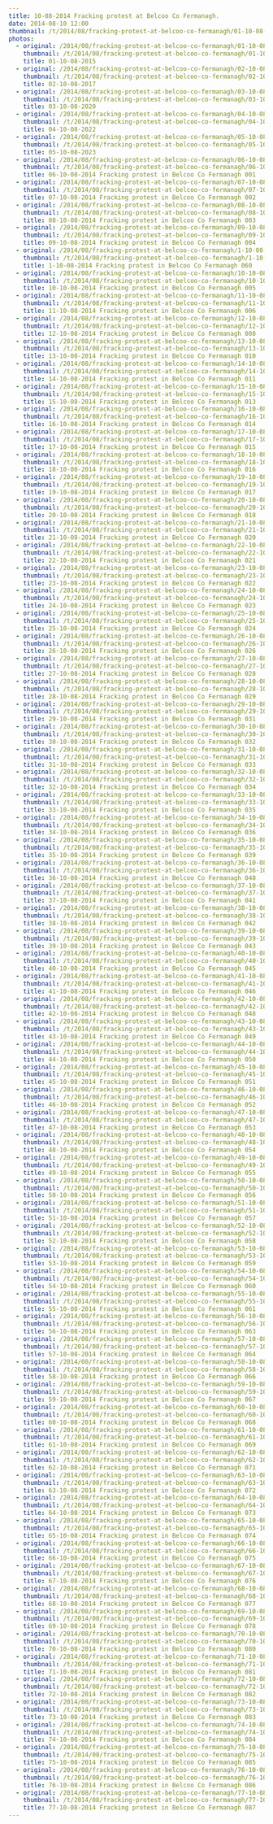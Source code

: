 ```yaml
---
title: 10-08-2014 Fracking protest at Belcoo Co Fermanagh.
date: 2014-08-10 12:00
thumbnail: /t/2014/08/fracking-protest-at-belcoo-co-fermanagh/01-10-08-2015.jpg
photos:
  - original: /2014/08/fracking-protest-at-belcoo-co-fermanagh/01-10-08-2015.jpg
    thumbnail: /t/2014/08/fracking-protest-at-belcoo-co-fermanagh/01-10-08-2015.jpg
    title: 01-10-08-2015
  - original: /2014/08/fracking-protest-at-belcoo-co-fermanagh/02-10-08-2017.jpg
    thumbnail: /t/2014/08/fracking-protest-at-belcoo-co-fermanagh/02-10-08-2017.jpg
    title: 02-10-08-2017
  - original: /2014/08/fracking-protest-at-belcoo-co-fermanagh/03-10-08-2020.jpg
    thumbnail: /t/2014/08/fracking-protest-at-belcoo-co-fermanagh/03-10-08-2020.jpg
    title: 03-10-08-2020
  - original: /2014/08/fracking-protest-at-belcoo-co-fermanagh/04-10-08-2022.jpg
    thumbnail: /t/2014/08/fracking-protest-at-belcoo-co-fermanagh/04-10-08-2022.jpg
    title: 04-10-08-2022
  - original: /2014/08/fracking-protest-at-belcoo-co-fermanagh/05-10-08-2023.jpg
    thumbnail: /t/2014/08/fracking-protest-at-belcoo-co-fermanagh/05-10-08-2023.jpg
    title: 05-10-08-2023
  - original: /2014/08/fracking-protest-at-belcoo-co-fermanagh/06-10-08-2014-fracking-protest-in-belcoo-co-fermanagh-001.jpg
    thumbnail: /t/2014/08/fracking-protest-at-belcoo-co-fermanagh/06-10-08-2014-fracking-protest-in-belcoo-co-fermanagh-001.jpg
    title: 06-10-08-2014 Fracking protest in Belcoo Co Fermanagh 001
  - original: /2014/08/fracking-protest-at-belcoo-co-fermanagh/07-10-08-2014-fracking-protest-in-belcoo-co-fermanagh-002.jpg
    thumbnail: /t/2014/08/fracking-protest-at-belcoo-co-fermanagh/07-10-08-2014-fracking-protest-in-belcoo-co-fermanagh-002.jpg
    title: 07-10-08-2014 Fracking protest in Belcoo Co Fermanagh 002
  - original: /2014/08/fracking-protest-at-belcoo-co-fermanagh/08-10-08-2014-fracking-protest-in-belcoo-co-fermanagh-003.jpg
    thumbnail: /t/2014/08/fracking-protest-at-belcoo-co-fermanagh/08-10-08-2014-fracking-protest-in-belcoo-co-fermanagh-003.jpg
    title: 08-10-08-2014 Fracking protest in Belcoo Co Fermanagh 003
  - original: /2014/08/fracking-protest-at-belcoo-co-fermanagh/09-10-08-2014-fracking-protest-in-belcoo-co-fermanagh-004.jpg
    thumbnail: /t/2014/08/fracking-protest-at-belcoo-co-fermanagh/09-10-08-2014-fracking-protest-in-belcoo-co-fermanagh-004.jpg
    title: 09-10-08-2014 Fracking protest in Belcoo Co Fermanagh 004
  - original: /2014/08/fracking-protest-at-belcoo-co-fermanagh/1-10-08-2014-fracking-protest-in-belcoo-co-fermanagh-060.jpg
    thumbnail: /t/2014/08/fracking-protest-at-belcoo-co-fermanagh/1-10-08-2014-fracking-protest-in-belcoo-co-fermanagh-060.jpg
    title: 1-10-08-2014 Fracking protest in Belcoo Co Fermanagh 060
  - original: /2014/08/fracking-protest-at-belcoo-co-fermanagh/10-10-08-2014-fracking-protest-in-belcoo-co-fermanagh-005.jpg
    thumbnail: /t/2014/08/fracking-protest-at-belcoo-co-fermanagh/10-10-08-2014-fracking-protest-in-belcoo-co-fermanagh-005.jpg
    title: 10-10-08-2014 Fracking protest in Belcoo Co Fermanagh 005
  - original: /2014/08/fracking-protest-at-belcoo-co-fermanagh/11-10-08-2014-fracking-protest-in-belcoo-co-fermanagh-006.jpg
    thumbnail: /t/2014/08/fracking-protest-at-belcoo-co-fermanagh/11-10-08-2014-fracking-protest-in-belcoo-co-fermanagh-006.jpg
    title: 11-10-08-2014 Fracking protest in Belcoo Co Fermanagh 006
  - original: /2014/08/fracking-protest-at-belcoo-co-fermanagh/12-10-08-2014-fracking-protest-in-belcoo-co-fermanagh-008.jpg
    thumbnail: /t/2014/08/fracking-protest-at-belcoo-co-fermanagh/12-10-08-2014-fracking-protest-in-belcoo-co-fermanagh-008.jpg
    title: 12-10-08-2014 Fracking protest in Belcoo Co Fermanagh 008
  - original: /2014/08/fracking-protest-at-belcoo-co-fermanagh/13-10-08-2014-fracking-protest-in-belcoo-co-fermanagh-010.jpg
    thumbnail: /t/2014/08/fracking-protest-at-belcoo-co-fermanagh/13-10-08-2014-fracking-protest-in-belcoo-co-fermanagh-010.jpg
    title: 13-10-08-2014 Fracking protest in Belcoo Co Fermanagh 010
  - original: /2014/08/fracking-protest-at-belcoo-co-fermanagh/14-10-08-2014-fracking-protest-in-belcoo-co-fermanagh-011.jpg
    thumbnail: /t/2014/08/fracking-protest-at-belcoo-co-fermanagh/14-10-08-2014-fracking-protest-in-belcoo-co-fermanagh-011.jpg
    title: 14-10-08-2014 Fracking protest in Belcoo Co Fermanagh 011
  - original: /2014/08/fracking-protest-at-belcoo-co-fermanagh/15-10-08-2014-fracking-protest-in-belcoo-co-fermanagh-013.jpg
    thumbnail: /t/2014/08/fracking-protest-at-belcoo-co-fermanagh/15-10-08-2014-fracking-protest-in-belcoo-co-fermanagh-013.jpg
    title: 15-10-08-2014 Fracking protest in Belcoo Co Fermanagh 013
  - original: /2014/08/fracking-protest-at-belcoo-co-fermanagh/16-10-08-2014-fracking-protest-in-belcoo-co-fermanagh-014.jpg
    thumbnail: /t/2014/08/fracking-protest-at-belcoo-co-fermanagh/16-10-08-2014-fracking-protest-in-belcoo-co-fermanagh-014.jpg
    title: 16-10-08-2014 Fracking protest in Belcoo Co Fermanagh 014
  - original: /2014/08/fracking-protest-at-belcoo-co-fermanagh/17-10-08-2014-fracking-protest-in-belcoo-co-fermanagh-015.jpg
    thumbnail: /t/2014/08/fracking-protest-at-belcoo-co-fermanagh/17-10-08-2014-fracking-protest-in-belcoo-co-fermanagh-015.jpg
    title: 17-10-08-2014 Fracking protest in Belcoo Co Fermanagh 015
  - original: /2014/08/fracking-protest-at-belcoo-co-fermanagh/18-10-08-2014-fracking-protest-in-belcoo-co-fermanagh-016.jpg
    thumbnail: /t/2014/08/fracking-protest-at-belcoo-co-fermanagh/18-10-08-2014-fracking-protest-in-belcoo-co-fermanagh-016.jpg
    title: 18-10-08-2014 Fracking protest in Belcoo Co Fermanagh 016
  - original: /2014/08/fracking-protest-at-belcoo-co-fermanagh/19-10-08-2014-fracking-protest-in-belcoo-co-fermanagh-017.jpg
    thumbnail: /t/2014/08/fracking-protest-at-belcoo-co-fermanagh/19-10-08-2014-fracking-protest-in-belcoo-co-fermanagh-017.jpg
    title: 19-10-08-2014 Fracking protest in Belcoo Co Fermanagh 017
  - original: /2014/08/fracking-protest-at-belcoo-co-fermanagh/20-10-08-2014-fracking-protest-in-belcoo-co-fermanagh-018.jpg
    thumbnail: /t/2014/08/fracking-protest-at-belcoo-co-fermanagh/20-10-08-2014-fracking-protest-in-belcoo-co-fermanagh-018.jpg
    title: 20-10-08-2014 Fracking protest in Belcoo Co Fermanagh 018
  - original: /2014/08/fracking-protest-at-belcoo-co-fermanagh/21-10-08-2014-fracking-protest-in-belcoo-co-fermanagh-020.jpg
    thumbnail: /t/2014/08/fracking-protest-at-belcoo-co-fermanagh/21-10-08-2014-fracking-protest-in-belcoo-co-fermanagh-020.jpg
    title: 21-10-08-2014 Fracking protest in Belcoo Co Fermanagh 020
  - original: /2014/08/fracking-protest-at-belcoo-co-fermanagh/22-10-08-2014-fracking-protest-in-belcoo-co-fermanagh-021.jpg
    thumbnail: /t/2014/08/fracking-protest-at-belcoo-co-fermanagh/22-10-08-2014-fracking-protest-in-belcoo-co-fermanagh-021.jpg
    title: 22-10-08-2014 Fracking protest in Belcoo Co Fermanagh 021
  - original: /2014/08/fracking-protest-at-belcoo-co-fermanagh/23-10-08-2014-fracking-protest-in-belcoo-co-fermanagh-022.jpg
    thumbnail: /t/2014/08/fracking-protest-at-belcoo-co-fermanagh/23-10-08-2014-fracking-protest-in-belcoo-co-fermanagh-022.jpg
    title: 23-10-08-2014 Fracking protest in Belcoo Co Fermanagh 022
  - original: /2014/08/fracking-protest-at-belcoo-co-fermanagh/24-10-08-2014-fracking-protest-in-belcoo-co-fermanagh-023.jpg
    thumbnail: /t/2014/08/fracking-protest-at-belcoo-co-fermanagh/24-10-08-2014-fracking-protest-in-belcoo-co-fermanagh-023.jpg
    title: 24-10-08-2014 Fracking protest in Belcoo Co Fermanagh 023
  - original: /2014/08/fracking-protest-at-belcoo-co-fermanagh/25-10-08-2014-fracking-protest-in-belcoo-co-fermanagh-024.jpg
    thumbnail: /t/2014/08/fracking-protest-at-belcoo-co-fermanagh/25-10-08-2014-fracking-protest-in-belcoo-co-fermanagh-024.jpg
    title: 25-10-08-2014 Fracking protest in Belcoo Co Fermanagh 024
  - original: /2014/08/fracking-protest-at-belcoo-co-fermanagh/26-10-08-2014-fracking-protest-in-belcoo-co-fermanagh-026.jpg
    thumbnail: /t/2014/08/fracking-protest-at-belcoo-co-fermanagh/26-10-08-2014-fracking-protest-in-belcoo-co-fermanagh-026.jpg
    title: 26-10-08-2014 Fracking protest in Belcoo Co Fermanagh 026
  - original: /2014/08/fracking-protest-at-belcoo-co-fermanagh/27-10-08-2014-fracking-protest-in-belcoo-co-fermanagh-028.jpg
    thumbnail: /t/2014/08/fracking-protest-at-belcoo-co-fermanagh/27-10-08-2014-fracking-protest-in-belcoo-co-fermanagh-028.jpg
    title: 27-10-08-2014 Fracking protest in Belcoo Co Fermanagh 028
  - original: /2014/08/fracking-protest-at-belcoo-co-fermanagh/28-10-08-2014-fracking-protest-in-belcoo-co-fermanagh-029.jpg
    thumbnail: /t/2014/08/fracking-protest-at-belcoo-co-fermanagh/28-10-08-2014-fracking-protest-in-belcoo-co-fermanagh-029.jpg
    title: 28-10-08-2014 Fracking protest in Belcoo Co Fermanagh 029
  - original: /2014/08/fracking-protest-at-belcoo-co-fermanagh/29-10-08-2014-fracking-protest-in-belcoo-co-fermanagh-031.jpg
    thumbnail: /t/2014/08/fracking-protest-at-belcoo-co-fermanagh/29-10-08-2014-fracking-protest-in-belcoo-co-fermanagh-031.jpg
    title: 29-10-08-2014 Fracking protest in Belcoo Co Fermanagh 031
  - original: /2014/08/fracking-protest-at-belcoo-co-fermanagh/30-10-08-2014-fracking-protest-in-belcoo-co-fermanagh-032.jpg
    thumbnail: /t/2014/08/fracking-protest-at-belcoo-co-fermanagh/30-10-08-2014-fracking-protest-in-belcoo-co-fermanagh-032.jpg
    title: 30-10-08-2014 Fracking protest in Belcoo Co Fermanagh 032
  - original: /2014/08/fracking-protest-at-belcoo-co-fermanagh/31-10-08-2014-fracking-protest-in-belcoo-co-fermanagh-033.jpg
    thumbnail: /t/2014/08/fracking-protest-at-belcoo-co-fermanagh/31-10-08-2014-fracking-protest-in-belcoo-co-fermanagh-033.jpg
    title: 31-10-08-2014 Fracking protest in Belcoo Co Fermanagh 033
  - original: /2014/08/fracking-protest-at-belcoo-co-fermanagh/32-10-08-2014-fracking-protest-in-belcoo-co-fermanagh-034.jpg
    thumbnail: /t/2014/08/fracking-protest-at-belcoo-co-fermanagh/32-10-08-2014-fracking-protest-in-belcoo-co-fermanagh-034.jpg
    title: 32-10-08-2014 Fracking protest in Belcoo Co Fermanagh 034
  - original: /2014/08/fracking-protest-at-belcoo-co-fermanagh/33-10-08-2014-fracking-protest-in-belcoo-co-fermanagh-035.jpg
    thumbnail: /t/2014/08/fracking-protest-at-belcoo-co-fermanagh/33-10-08-2014-fracking-protest-in-belcoo-co-fermanagh-035.jpg
    title: 33-10-08-2014 Fracking protest in Belcoo Co Fermanagh 035
  - original: /2014/08/fracking-protest-at-belcoo-co-fermanagh/34-10-08-2014-fracking-protest-in-belcoo-co-fermanagh-036.jpg
    thumbnail: /t/2014/08/fracking-protest-at-belcoo-co-fermanagh/34-10-08-2014-fracking-protest-in-belcoo-co-fermanagh-036.jpg
    title: 34-10-08-2014 Fracking protest in Belcoo Co Fermanagh 036
  - original: /2014/08/fracking-protest-at-belcoo-co-fermanagh/35-10-08-2014-fracking-protest-in-belcoo-co-fermanagh-039.jpg
    thumbnail: /t/2014/08/fracking-protest-at-belcoo-co-fermanagh/35-10-08-2014-fracking-protest-in-belcoo-co-fermanagh-039.jpg
    title: 35-10-08-2014 Fracking protest in Belcoo Co Fermanagh 039
  - original: /2014/08/fracking-protest-at-belcoo-co-fermanagh/36-10-08-2014-fracking-protest-in-belcoo-co-fermanagh-040.jpg
    thumbnail: /t/2014/08/fracking-protest-at-belcoo-co-fermanagh/36-10-08-2014-fracking-protest-in-belcoo-co-fermanagh-040.jpg
    title: 36-10-08-2014 Fracking protest in Belcoo Co Fermanagh 040
  - original: /2014/08/fracking-protest-at-belcoo-co-fermanagh/37-10-08-2014-fracking-protest-in-belcoo-co-fermanagh-041.jpg
    thumbnail: /t/2014/08/fracking-protest-at-belcoo-co-fermanagh/37-10-08-2014-fracking-protest-in-belcoo-co-fermanagh-041.jpg
    title: 37-10-08-2014 Fracking protest in Belcoo Co Fermanagh 041
  - original: /2014/08/fracking-protest-at-belcoo-co-fermanagh/38-10-08-2014-fracking-protest-in-belcoo-co-fermanagh-042.jpg
    thumbnail: /t/2014/08/fracking-protest-at-belcoo-co-fermanagh/38-10-08-2014-fracking-protest-in-belcoo-co-fermanagh-042.jpg
    title: 38-10-08-2014 Fracking protest in Belcoo Co Fermanagh 042
  - original: /2014/08/fracking-protest-at-belcoo-co-fermanagh/39-10-08-2014-fracking-protest-in-belcoo-co-fermanagh-043.jpg
    thumbnail: /t/2014/08/fracking-protest-at-belcoo-co-fermanagh/39-10-08-2014-fracking-protest-in-belcoo-co-fermanagh-043.jpg
    title: 39-10-08-2014 Fracking protest in Belcoo Co Fermanagh 043
  - original: /2014/08/fracking-protest-at-belcoo-co-fermanagh/40-10-08-2014-fracking-protest-in-belcoo-co-fermanagh-045.jpg
    thumbnail: /t/2014/08/fracking-protest-at-belcoo-co-fermanagh/40-10-08-2014-fracking-protest-in-belcoo-co-fermanagh-045.jpg
    title: 40-10-08-2014 Fracking protest in Belcoo Co Fermanagh 045
  - original: /2014/08/fracking-protest-at-belcoo-co-fermanagh/41-10-08-2014-fracking-protest-in-belcoo-co-fermanagh-046.jpg
    thumbnail: /t/2014/08/fracking-protest-at-belcoo-co-fermanagh/41-10-08-2014-fracking-protest-in-belcoo-co-fermanagh-046.jpg
    title: 41-10-08-2014 Fracking protest in Belcoo Co Fermanagh 046
  - original: /2014/08/fracking-protest-at-belcoo-co-fermanagh/42-10-08-2014-fracking-protest-in-belcoo-co-fermanagh-048.jpg
    thumbnail: /t/2014/08/fracking-protest-at-belcoo-co-fermanagh/42-10-08-2014-fracking-protest-in-belcoo-co-fermanagh-048.jpg
    title: 42-10-08-2014 Fracking protest in Belcoo Co Fermanagh 048
  - original: /2014/08/fracking-protest-at-belcoo-co-fermanagh/43-10-08-2014-fracking-protest-in-belcoo-co-fermanagh-049.jpg
    thumbnail: /t/2014/08/fracking-protest-at-belcoo-co-fermanagh/43-10-08-2014-fracking-protest-in-belcoo-co-fermanagh-049.jpg
    title: 43-10-08-2014 Fracking protest in Belcoo Co Fermanagh 049
  - original: /2014/08/fracking-protest-at-belcoo-co-fermanagh/44-10-08-2014-fracking-protest-in-belcoo-co-fermanagh-050.jpg
    thumbnail: /t/2014/08/fracking-protest-at-belcoo-co-fermanagh/44-10-08-2014-fracking-protest-in-belcoo-co-fermanagh-050.jpg
    title: 44-10-08-2014 Fracking protest in Belcoo Co Fermanagh 050
  - original: /2014/08/fracking-protest-at-belcoo-co-fermanagh/45-10-08-2014-fracking-protest-in-belcoo-co-fermanagh-051.jpg
    thumbnail: /t/2014/08/fracking-protest-at-belcoo-co-fermanagh/45-10-08-2014-fracking-protest-in-belcoo-co-fermanagh-051.jpg
    title: 45-10-08-2014 Fracking protest in Belcoo Co Fermanagh 051
  - original: /2014/08/fracking-protest-at-belcoo-co-fermanagh/46-10-08-2014-fracking-protest-in-belcoo-co-fermanagh-052.jpg
    thumbnail: /t/2014/08/fracking-protest-at-belcoo-co-fermanagh/46-10-08-2014-fracking-protest-in-belcoo-co-fermanagh-052.jpg
    title: 46-10-08-2014 Fracking protest in Belcoo Co Fermanagh 052
  - original: /2014/08/fracking-protest-at-belcoo-co-fermanagh/47-10-08-2014-fracking-protest-in-belcoo-co-fermanagh-053.jpg
    thumbnail: /t/2014/08/fracking-protest-at-belcoo-co-fermanagh/47-10-08-2014-fracking-protest-in-belcoo-co-fermanagh-053.jpg
    title: 47-10-08-2014 Fracking protest in Belcoo Co Fermanagh 053
  - original: /2014/08/fracking-protest-at-belcoo-co-fermanagh/48-10-08-2014-fracking-protest-in-belcoo-co-fermanagh-054.jpg
    thumbnail: /t/2014/08/fracking-protest-at-belcoo-co-fermanagh/48-10-08-2014-fracking-protest-in-belcoo-co-fermanagh-054.jpg
    title: 48-10-08-2014 Fracking protest in Belcoo Co Fermanagh 054
  - original: /2014/08/fracking-protest-at-belcoo-co-fermanagh/49-10-08-2014-fracking-protest-in-belcoo-co-fermanagh-055.jpg
    thumbnail: /t/2014/08/fracking-protest-at-belcoo-co-fermanagh/49-10-08-2014-fracking-protest-in-belcoo-co-fermanagh-055.jpg
    title: 49-10-08-2014 Fracking protest in Belcoo Co Fermanagh 055
  - original: /2014/08/fracking-protest-at-belcoo-co-fermanagh/50-10-08-2014-fracking-protest-in-belcoo-co-fermanagh-056.jpg
    thumbnail: /t/2014/08/fracking-protest-at-belcoo-co-fermanagh/50-10-08-2014-fracking-protest-in-belcoo-co-fermanagh-056.jpg
    title: 50-10-08-2014 Fracking protest in Belcoo Co Fermanagh 056
  - original: /2014/08/fracking-protest-at-belcoo-co-fermanagh/51-10-08-2014-fracking-protest-in-belcoo-co-fermanagh-057.jpg
    thumbnail: /t/2014/08/fracking-protest-at-belcoo-co-fermanagh/51-10-08-2014-fracking-protest-in-belcoo-co-fermanagh-057.jpg
    title: 51-10-08-2014 Fracking protest in Belcoo Co Fermanagh 057
  - original: /2014/08/fracking-protest-at-belcoo-co-fermanagh/52-10-08-2014-fracking-protest-in-belcoo-co-fermanagh-058.jpg
    thumbnail: /t/2014/08/fracking-protest-at-belcoo-co-fermanagh/52-10-08-2014-fracking-protest-in-belcoo-co-fermanagh-058.jpg
    title: 52-10-08-2014 Fracking protest in Belcoo Co Fermanagh 058
  - original: /2014/08/fracking-protest-at-belcoo-co-fermanagh/53-10-08-2014-fracking-protest-in-belcoo-co-fermanagh-059.jpg
    thumbnail: /t/2014/08/fracking-protest-at-belcoo-co-fermanagh/53-10-08-2014-fracking-protest-in-belcoo-co-fermanagh-059.jpg
    title: 53-10-08-2014 Fracking protest in Belcoo Co Fermanagh 059
  - original: /2014/08/fracking-protest-at-belcoo-co-fermanagh/54-10-08-2014-fracking-protest-in-belcoo-co-fermanagh-060.jpg
    thumbnail: /t/2014/08/fracking-protest-at-belcoo-co-fermanagh/54-10-08-2014-fracking-protest-in-belcoo-co-fermanagh-060.jpg
    title: 54-10-08-2014 Fracking protest in Belcoo Co Fermanagh 060
  - original: /2014/08/fracking-protest-at-belcoo-co-fermanagh/55-10-08-2014-fracking-protest-in-belcoo-co-fermanagh-061.jpg
    thumbnail: /t/2014/08/fracking-protest-at-belcoo-co-fermanagh/55-10-08-2014-fracking-protest-in-belcoo-co-fermanagh-061.jpg
    title: 55-10-08-2014 Fracking protest in Belcoo Co Fermanagh 061
  - original: /2014/08/fracking-protest-at-belcoo-co-fermanagh/56-10-08-2014-fracking-protest-in-belcoo-co-fermanagh-063.jpg
    thumbnail: /t/2014/08/fracking-protest-at-belcoo-co-fermanagh/56-10-08-2014-fracking-protest-in-belcoo-co-fermanagh-063.jpg
    title: 56-10-08-2014 Fracking protest in Belcoo Co Fermanagh 063
  - original: /2014/08/fracking-protest-at-belcoo-co-fermanagh/57-10-08-2014-fracking-protest-in-belcoo-co-fermanagh-064.jpg
    thumbnail: /t/2014/08/fracking-protest-at-belcoo-co-fermanagh/57-10-08-2014-fracking-protest-in-belcoo-co-fermanagh-064.jpg
    title: 57-10-08-2014 Fracking protest in Belcoo Co Fermanagh 064
  - original: /2014/08/fracking-protest-at-belcoo-co-fermanagh/58-10-08-2014-fracking-protest-in-belcoo-co-fermanagh-066.jpg
    thumbnail: /t/2014/08/fracking-protest-at-belcoo-co-fermanagh/58-10-08-2014-fracking-protest-in-belcoo-co-fermanagh-066.jpg
    title: 58-10-08-2014 Fracking protest in Belcoo Co Fermanagh 066
  - original: /2014/08/fracking-protest-at-belcoo-co-fermanagh/59-10-08-2014-fracking-protest-in-belcoo-co-fermanagh-067.jpg
    thumbnail: /t/2014/08/fracking-protest-at-belcoo-co-fermanagh/59-10-08-2014-fracking-protest-in-belcoo-co-fermanagh-067.jpg
    title: 59-10-08-2014 Fracking protest in Belcoo Co Fermanagh 067
  - original: /2014/08/fracking-protest-at-belcoo-co-fermanagh/60-10-08-2014-fracking-protest-in-belcoo-co-fermanagh-068.jpg
    thumbnail: /t/2014/08/fracking-protest-at-belcoo-co-fermanagh/60-10-08-2014-fracking-protest-in-belcoo-co-fermanagh-068.jpg
    title: 60-10-08-2014 Fracking protest in Belcoo Co Fermanagh 068
  - original: /2014/08/fracking-protest-at-belcoo-co-fermanagh/61-10-08-2014-fracking-protest-in-belcoo-co-fermanagh-069.jpg
    thumbnail: /t/2014/08/fracking-protest-at-belcoo-co-fermanagh/61-10-08-2014-fracking-protest-in-belcoo-co-fermanagh-069.jpg
    title: 61-10-08-2014 Fracking protest in Belcoo Co Fermanagh 069
  - original: /2014/08/fracking-protest-at-belcoo-co-fermanagh/62-10-08-2014-fracking-protest-in-belcoo-co-fermanagh-071.jpg
    thumbnail: /t/2014/08/fracking-protest-at-belcoo-co-fermanagh/62-10-08-2014-fracking-protest-in-belcoo-co-fermanagh-071.jpg
    title: 62-10-08-2014 Fracking protest in Belcoo Co Fermanagh 071
  - original: /2014/08/fracking-protest-at-belcoo-co-fermanagh/63-10-08-2014-fracking-protest-in-belcoo-co-fermanagh-072.jpg
    thumbnail: /t/2014/08/fracking-protest-at-belcoo-co-fermanagh/63-10-08-2014-fracking-protest-in-belcoo-co-fermanagh-072.jpg
    title: 63-10-08-2014 Fracking protest in Belcoo Co Fermanagh 072
  - original: /2014/08/fracking-protest-at-belcoo-co-fermanagh/64-10-08-2014-fracking-protest-in-belcoo-co-fermanagh-073.jpg
    thumbnail: /t/2014/08/fracking-protest-at-belcoo-co-fermanagh/64-10-08-2014-fracking-protest-in-belcoo-co-fermanagh-073.jpg
    title: 64-10-08-2014 Fracking protest in Belcoo Co Fermanagh 073
  - original: /2014/08/fracking-protest-at-belcoo-co-fermanagh/65-10-08-2014-fracking-protest-in-belcoo-co-fermanagh-074.jpg
    thumbnail: /t/2014/08/fracking-protest-at-belcoo-co-fermanagh/65-10-08-2014-fracking-protest-in-belcoo-co-fermanagh-074.jpg
    title: 65-10-08-2014 Fracking protest in Belcoo Co Fermanagh 074
  - original: /2014/08/fracking-protest-at-belcoo-co-fermanagh/66-10-08-2014-fracking-protest-in-belcoo-co-fermanagh-075.jpg
    thumbnail: /t/2014/08/fracking-protest-at-belcoo-co-fermanagh/66-10-08-2014-fracking-protest-in-belcoo-co-fermanagh-075.jpg
    title: 66-10-08-2014 Fracking protest in Belcoo Co Fermanagh 075
  - original: /2014/08/fracking-protest-at-belcoo-co-fermanagh/67-10-08-2014-fracking-protest-in-belcoo-co-fermanagh-076.jpg
    thumbnail: /t/2014/08/fracking-protest-at-belcoo-co-fermanagh/67-10-08-2014-fracking-protest-in-belcoo-co-fermanagh-076.jpg
    title: 67-10-08-2014 Fracking protest in Belcoo Co Fermanagh 076
  - original: /2014/08/fracking-protest-at-belcoo-co-fermanagh/68-10-08-2014-fracking-protest-in-belcoo-co-fermanagh-077.jpg
    thumbnail: /t/2014/08/fracking-protest-at-belcoo-co-fermanagh/68-10-08-2014-fracking-protest-in-belcoo-co-fermanagh-077.jpg
    title: 68-10-08-2014 Fracking protest in Belcoo Co Fermanagh 077
  - original: /2014/08/fracking-protest-at-belcoo-co-fermanagh/69-10-08-2014-fracking-protest-in-belcoo-co-fermanagh-078.jpg
    thumbnail: /t/2014/08/fracking-protest-at-belcoo-co-fermanagh/69-10-08-2014-fracking-protest-in-belcoo-co-fermanagh-078.jpg
    title: 69-10-08-2014 Fracking protest in Belcoo Co Fermanagh 078
  - original: /2014/08/fracking-protest-at-belcoo-co-fermanagh/70-10-08-2014-fracking-protest-in-belcoo-co-fermanagh-080.jpg
    thumbnail: /t/2014/08/fracking-protest-at-belcoo-co-fermanagh/70-10-08-2014-fracking-protest-in-belcoo-co-fermanagh-080.jpg
    title: 70-10-08-2014 Fracking protest in Belcoo Co Fermanagh 080
  - original: /2014/08/fracking-protest-at-belcoo-co-fermanagh/71-10-08-2014-fracking-protest-in-belcoo-co-fermanagh-081.jpg
    thumbnail: /t/2014/08/fracking-protest-at-belcoo-co-fermanagh/71-10-08-2014-fracking-protest-in-belcoo-co-fermanagh-081.jpg
    title: 71-10-08-2014 Fracking protest in Belcoo Co Fermanagh 081
  - original: /2014/08/fracking-protest-at-belcoo-co-fermanagh/72-10-08-2014-fracking-protest-in-belcoo-co-fermanagh-082.jpg
    thumbnail: /t/2014/08/fracking-protest-at-belcoo-co-fermanagh/72-10-08-2014-fracking-protest-in-belcoo-co-fermanagh-082.jpg
    title: 72-10-08-2014 Fracking protest in Belcoo Co Fermanagh 082
  - original: /2014/08/fracking-protest-at-belcoo-co-fermanagh/73-10-08-2014-fracking-protest-in-belcoo-co-fermanagh-083.jpg
    thumbnail: /t/2014/08/fracking-protest-at-belcoo-co-fermanagh/73-10-08-2014-fracking-protest-in-belcoo-co-fermanagh-083.jpg
    title: 73-10-08-2014 Fracking protest in Belcoo Co Fermanagh 083
  - original: /2014/08/fracking-protest-at-belcoo-co-fermanagh/74-10-08-2014-fracking-protest-in-belcoo-co-fermanagh-084.jpg
    thumbnail: /t/2014/08/fracking-protest-at-belcoo-co-fermanagh/74-10-08-2014-fracking-protest-in-belcoo-co-fermanagh-084.jpg
    title: 74-10-08-2014 Fracking protest in Belcoo Co Fermanagh 084
  - original: /2014/08/fracking-protest-at-belcoo-co-fermanagh/75-10-08-2014-fracking-protest-in-belcoo-co-fermanagh-085.jpg
    thumbnail: /t/2014/08/fracking-protest-at-belcoo-co-fermanagh/75-10-08-2014-fracking-protest-in-belcoo-co-fermanagh-085.jpg
    title: 75-10-08-2014 Fracking protest in Belcoo Co Fermanagh 085
  - original: /2014/08/fracking-protest-at-belcoo-co-fermanagh/76-10-08-2014-fracking-protest-in-belcoo-co-fermanagh-086.jpg
    thumbnail: /t/2014/08/fracking-protest-at-belcoo-co-fermanagh/76-10-08-2014-fracking-protest-in-belcoo-co-fermanagh-086.jpg
    title: 76-10-08-2014 Fracking protest in Belcoo Co Fermanagh 086
  - original: /2014/08/fracking-protest-at-belcoo-co-fermanagh/77-10-08-2014-fracking-protest-in-belcoo-co-fermanagh-087.jpg
    thumbnail: /t/2014/08/fracking-protest-at-belcoo-co-fermanagh/77-10-08-2014-fracking-protest-in-belcoo-co-fermanagh-087.jpg
    title: 77-10-08-2014 Fracking protest in Belcoo Co Fermanagh 087
---
```

